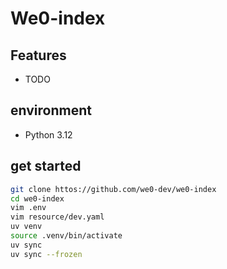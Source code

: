 # We0-index

## Features

+ TODO

## environment

+ Python 3.12

## get started

```bash
git clone httos://github.com/we0-dev/we0-index
cd we0-index
vim .env
vim resource/dev.yaml
uv venv
source .venv/bin/activate
uv sync
uv sync --frozen
```
